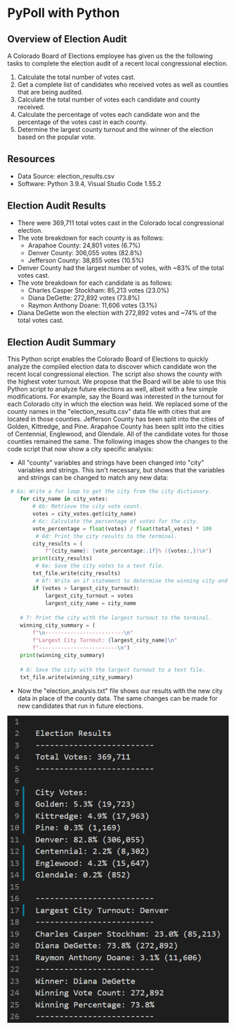 # PyPoll with Python

## Overview of Election Audit
A Colorado Board of Elections employee has given us the the following tasks to complete the election audit of a recent local congressional election.

1. Calculate the total number of votes cast. 
2. Get a complete list of candidates who received votes as well as counties that are being audited.
3. Calculate the total number of votes each candidate and county received.
4. Calculate the percentage of votes each candidate won and the percentage of the votes cast in each county.
5. Determine the largest county turnout and the winner of the election based on the popular vote.

## Resources
- Data Source: election_results.csv
- Software: Python 3.9.4, Visual Studio Code 1.55.2

## Election Audit Results
- There were 369,711 total votes cast in the Colorado local congressional election.
- The vote breakdown for each county is as follows:
  - Arapahoe County: 24,801 votes (6.7%)
  - Denver County: 306,055 votes (82.8%)
  - Jefferson County: 38,855 votes (10.5%)
- Denver County had the largest number of votes, with ~83% of the total votes cast. 
- The vote breakdown for each candidate is as follows:
  - Charles Casper Stockham: 85,213 votes (23.0%)
  - Diana DeGette: 272,892 votes (73.8%)
  - Raymon Anthony Doane: 11,606 votes (3.1%)
- Diana DeGette won the election with 272,892 votes and ~74% of the total votes cast. 

## Election Audit Summary
This Python script enables the Colorado Board of Elections to quickly analyze the compiled election data to discover which candidate won the recent local congressional election. The script also shows the county with the highest voter turnout. We propose that the Board will be able to use this Python script to analyze future elections as well, albeit with a few simple modifications. For example, say the Board was interested in the turnout for each Colorado city in which the election was held. We replaced some of the county names in the "election_results.csv" data file with cities that are located in those counties. Jefferson County has been split into the cities of Golden, Kittredge, and Pine. Arapahoe County has been split into the cities of Centennial, Englewood, and Glendale. All of the candidate votes for those counties remained the same. The following images show the changes to the code script that now show a city specific analysis:

- All "county" variables and strings have been changed into "city" variables and strings. This isn't necessary, but shows that the variables and strings can be changed to match any new data:

```python
 # 6a: Write a for loop to get the city from the city dictionary.
    for city_name in city_votes:
        # 6b: Retrieve the city vote count.
        votes = city_votes.get(city_name)
        # 6c: Calculate the percentage of votes for the city.
        vote_percentage = float(votes) / float(total_votes) * 100
         # 6d: Print the city results to the terminal.
        city_results = (
            f"{city_name}: {vote_percentage:.1f}% ({votes:,})\n")
        print(city_results)
         # 6e: Save the city votes to a text file.
        txt_file.write(city_results)
         # 6f: Write an if statement to determine the winning city and get its vote count.
        if (votes > largest_city_turnout):
            largest_city_turnout = votes
            largest_city_name = city_name

    # 7: Print the city with the largest turnout to the terminal.
    winning_city_summary = (
        f"\n-------------------------\n"
        f"Largest City Turnout: {largest_city_name}\n"
        f"-------------------------\n")
    print(winning_city_summary)

    # 8: Save the city with the largest turnout to a text file.
    txt_file.write(winning_city_summary)
```
- Now the "election_analysis.txt" file shows our results with the new city data in place of the county data. The same changes can be made for new candidates that run in future elections. 

![Image of City Election Analysis](https://github.com/jpb12002/Election_Analysis/blob/main/City_Analysis.png)

